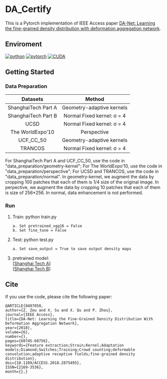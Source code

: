 # DA_Certify
This is a Pytorch implementation of IEEE Access paper [DA-Net: Learning the fine-grained density distribution with deformation aggregation network](https://ieeexplore.ieee.org/stamp/stamp.jsp?tp=&arnumber=8497050). 

<!-- ![](https://github.com/BigTeacher-xyx/DA-Net/blob/master/pictures/whole.gif) -->
## Enviroment
[![python](https://img.shields.io/badge/python-2.7.12-brightgreen.svg)]()
[![pytorch](https://img.shields.io/badge/pytorch-0.3.1-blue.svg)]()
[![CUDA](https://img.shields.io/badge/CUDA-8.0-orange.svg)]()

## Getting Started
### Data Preparation
| Datasets | Method | 
| :----:   | :----: |
| ShanghaiTech Part A | Geometry-adaptive kernels |
| ShanghaiTech Part B | Normal Fixed kernel: σ = 4|
|    UCSD   | Normal Fixed kernel: σ = 4|
|    The WorldExpo’10 | Perspective |
|    UCF_CC_50 | Geometry-adaptive kernels| 
|    TRANCOS   | Normal Fixed kernel: σ = 4 |

For ShanghaiTech Part A and UCF_CC_50, use the code in "data_preparation/geometry-kernel"; For The WorldExpo’10, use the code in "data_preparation/perspective"; For UCSD and TRANCOS, use the code in "data_preparation/normal". In geometry-kernel, we augment the data by cropping 100 patches that each of them is 1/4 size of the original image. In perpective, we augment the data by cropping 10 patches that each of them is size of 256*256. In normal, data enhancement is not performed.

### Run
1. Train: python train.py
	```Shell
	a. Set pretrained_vgg16 = False
	b. Set fine_tune = False
	```
2. Test: python test.py
	```Shell
	a. Set save_output = True to save output density maps
	```
3. pretrained model:<br>
	[[Shanghai Tech A](https://www.dropbox.com/s/h9tl5rl8gotwb5o/DA-Net_shtechA_80.h5?dl=0)]<br>
	[[Shanghai Tech B](https://www.dropbox.com/s/4c3pkha3vpw0nrg/DA-Net_shtechB_20.h5?dl=0)]<br>

 

## Cite
If you use the code, please cite the following paper:
```
@ARTICLE{8497050, 
author={Z. Zou and X. Su and X. Qu and P. Zhou}, 
journal={IEEE Access}, 
title={DA-Net: Learning the Fine-Grained Density Distribution With Deformation Aggregation Network}, 
year={2018}, 
volume={6}, 
number={}, 
pages={60745-60756}, 
keywords={Feature extraction;Strain;Kernel;Adaptation models;Diamond;Switches;Training;Crowd counting;deformable convolution;adaptive receptive fields;fine-grained density distribution}, 
doi={10.1109/ACCESS.2018.2875495}, 
ISSN={2169-3536}, 
month={},}
```
